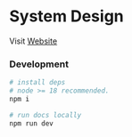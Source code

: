 # System Design

Visit [Website](https://system-design.helloanoop.com)

### Development
```bash
# install deps
# node >= 18 recommended.
npm i

# run docs locally
npm run dev
```
